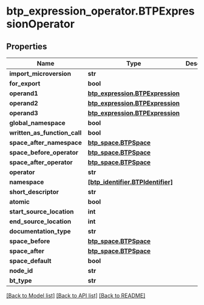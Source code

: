 # btp_expression_operator.BTPExpressionOperator

## Properties
Name | Type | Description | Notes
------------ | ------------- | ------------- | -------------
**import_microversion** | **str** |  | [optional] 
**for_export** | **bool** |  | [optional] 
**operand1** | [**btp_expression.BTPExpression**](BTPExpression.md) |  | [optional] 
**operand2** | [**btp_expression.BTPExpression**](BTPExpression.md) |  | [optional] 
**operand3** | [**btp_expression.BTPExpression**](BTPExpression.md) |  | [optional] 
**global_namespace** | **bool** |  | [optional] 
**written_as_function_call** | **bool** |  | [optional] 
**space_after_namespace** | [**btp_space.BTPSpace**](BTPSpace.md) |  | [optional] 
**space_before_operator** | [**btp_space.BTPSpace**](BTPSpace.md) |  | [optional] 
**space_after_operator** | [**btp_space.BTPSpace**](BTPSpace.md) |  | [optional] 
**operator** | **str** |  | [optional] 
**namespace** | [**[btp_identifier.BTPIdentifier]**](BTPIdentifier.md) |  | [optional] 
**short_descriptor** | **str** |  | [optional] 
**atomic** | **bool** |  | [optional] 
**start_source_location** | **int** |  | [optional] 
**end_source_location** | **int** |  | [optional] 
**documentation_type** | **str** |  | [optional] 
**space_before** | [**btp_space.BTPSpace**](BTPSpace.md) |  | [optional] 
**space_after** | [**btp_space.BTPSpace**](BTPSpace.md) |  | [optional] 
**space_default** | **bool** |  | [optional] 
**node_id** | **str** |  | [optional] 
**bt_type** | **str** |  | [optional] 

[[Back to Model list]](../README.md#documentation-for-models) [[Back to API list]](../README.md#documentation-for-api-endpoints) [[Back to README]](../README.md)


